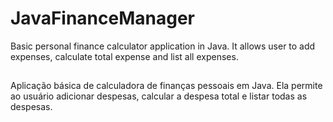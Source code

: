 # JavaFinanceManager

Basic personal finance calculator application in Java. It allows user to add expenses, calculate total expense and list all expenses.

##

Aplicação básica de calculadora de finanças pessoais em Java. Ela permite ao usuário adicionar despesas, calcular a despesa total e listar todas as despesas. 
